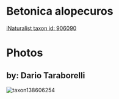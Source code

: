 
Betonica alopecuros
===================
  
[iNaturalist taxon id: 906090](https://www.inaturalist.org/taxa/906090)
# Photos

## by: Dario Taraborelli
  
![taxon138606254](https://inaturalist-open-data.s3.amazonaws.com/photos/148486206/medium.jpeg)